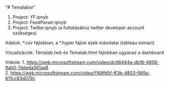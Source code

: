 "# Temalabor" 
1. Project: YF.ipnyb
2. Project: FeedParser.ipnyb
3. Project: Twitter.ipnyb (a futtatásához twitter developer account szükséges)

Adatok: *.csv fájlokban, a *.hyper fájlok ezek másolatai (tableau extract)

Vizualizációk: Témalab.twb és Temalab.html fájlokban ugyanaz a dashboard

Videók: 1. https://web.microsoftstream.com/video/dc96444a-db18-4858-9ab0-7ddeda361aa8   
        2. https://web.microsoftstream.com/video/f168fd5f-ff3b-4803-989a-611cc83d079c
